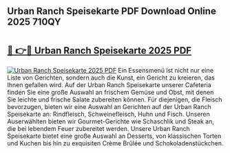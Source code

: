 ## Urban Ranch Speisekarte PDF Download Online 2025 710QY

# <h2><a href="http://gcafz1.nevu.top/?p=Urban+Ranch+Speisekarte">🔗 👉🔴 Urban Ranch Speisekarte 2025 PDF</a></h2>

[![Urban Ranch Speisekarte 2025 PDF](https://i.imgur.com/dBaPXMq.png)](http://gcafz1.nevu.top/?p=Urban+Ranch+Speisekarte)
Ein Essensmenü ist nicht nur eine Liste von Gerichten, sondern auch die Kunst, ein Gericht zu kreieren, das Ihnen gefallen wird. Auf der Urban Ranch Speisekarte unserer Cafeteria finden Sie eine große Auswahl an frischem Gemüse und Obst, mit denen Sie leichte und frische Salate zubereiten können. Für diejenigen, die Fleisch bevorzugen, bieten wir eine Auswahl an Gerichten auf der Urban Ranch Speisekarte an: Rindfleisch, Schweinefleisch, Huhn und Fisch. Unseren Auserwählten bieten wir Gourmet-Gerichte wie Schaschlik und Steak an, die bei lebendem Feuer zubereitet werden. Unsere Urban Ranch Speisekarte bietet eine große Auswahl an Desserts, von klassischen Torten und Kuchen bis hin zu exquisiten Crème Brûlée und Schokoladenstückchen.
